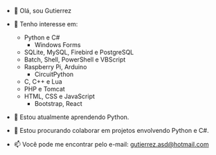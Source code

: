 - 👋 Olá, sou Gutierrez

- 👀 Tenho interesse em:
  - Python e C#
    - Windows Forms
  - SQLite, MySQL, Firebird e PostgreSQL
  - Batch, Shell, PowerShell e VBScript
  - Raspberry Pi, Arduino
    - CircuitPython
  - C, C++ e Lua
  - PHP e Tomcat
  - HTML, CSS e JavaScript
    - Bootstrap, React

- 🌱 Estou atualmente aprendendo Python.

- 👯 Estou procurando colaborar em projetos envolvendo Python e C#.

- 📫 Você pode me encontrar pelo e-mail: [gutierrez.asd@hotmail.com](mailto:gutierrez.asd@hotmail.com)
